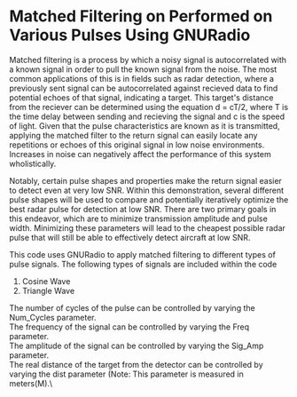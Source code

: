 # Matched Filtering on Performed on Various Pulses Using GNURadio

Matched filtering is a process by which a noisy signal is autocorrelated with a known signal in order to pull the known signal from the noise. The most common applications of this is in fields such as radar detection, where a previously sent signal can be autocorrelated against recieved data to find potential echoes of that signal, indicating a target. This target's distance from the reciever can be determined using the equation d = cT/2, where T is the time delay between sending and recieving the signal and c is the speed of light. Given that the pulse characteristics are known as it is transmitted, applying the matched filter to the return signal can easily locate any repetitions or echoes of this original signal in low noise environments. Increases in noise can negatively affect the performance of this system wholistically.

Notably, certain pulse shapes and properties make the return signal easier to detect even at very low SNR. Within this demonstration, several different pulse shapes will be used to compare and potentially iteratively optimize the best radar pulse for detection at low SNR. There are two primary goals in this endeavor, which are to minimize transmission amplitude and pulse width. Minimizing these parameters will lead to the cheapest possible radar pulse that will still be able to effectively detect aircraft at low SNR.

This code uses GNURadio to apply matched filtering to different types of pulse signals. The following types of signals are included within the code

1. Cosine Wave
2. Triangle Wave

The number of cycles of the pulse can be controlled by varying the Num_Cycles parameter.\
The frequency of the signal can be controlled by varying the Freq parameter.\
The amplitude of the signal can be controlled by varying the Sig_Amp parameter.\
The real distance of the target from the detector can be controlled by varying the dist parameter (Note: This parameter is measured in meters(M).\
